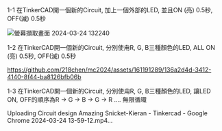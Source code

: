 1-1 在TinkerCAD開一個新的Circuit, 加上一個外部的LED, 並且ON (亮) 0.5秒, OFF(滅) 0.5秒


![螢幕擷取畫面 2024-03-24 132240](https://github.com/218chen/mc2024/assets/161191289/cb9211a4-1d72-4ba5-b85f-c3d23dea4087)


1-2 在TinkerCAD開一個新的Circuit, 分別使甪R, G, B三種顏色的LED, ALL ON (亮) 0.5秒, OFF(滅) 0.5秒


https://github.com/218chen/mc2024/assets/161191289/136a2d4d-3412-4140-8f44-ba8126bfb06b


1-3 在TinkerCAD開一個新的Circuit, 分別使甪R, G, B三種顏色的LED, 讓LED ON, OFF的順序為R → G → B → G → R .... 無限循環


Uploading Circuit design Amazing Snicket-Kieran - Tinkercad - Google Chrome 2024-03-24 13-59-12.mp4…

